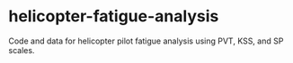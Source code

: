 # helicopter-fatigue-analysis
Code and data for helicopter pilot fatigue analysis using PVT, KSS, and SP scales.
